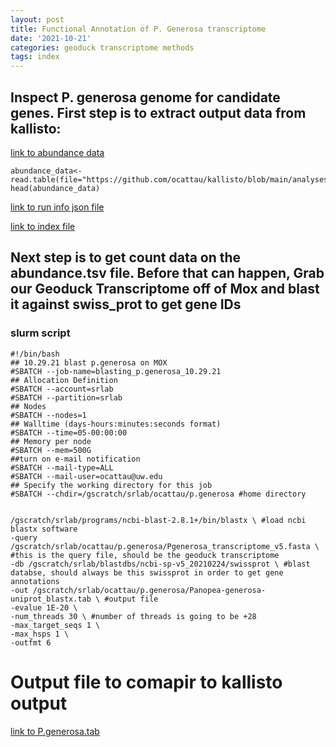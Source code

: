 ```yaml
---
layout: post
title: Functional Annotation of P. Generosa transcriptome
date: '2021-10-21'
categories: geoduck transcriptome methods
tags: index
---
```


## Inspect P. generosa genome for candidate genes. First step is to extract output data from kallisto: 

[link to abundance data](https://raw.githubusercontent.com/ocattau/kallisto/main/analyses/output_01/abundance.tsv?token=ATPNH2GEMVAALCJ4ZONUMEDBQL3A6)

```{r}
abundance_data<-read.table(file="https://github.com/ocattau/kallisto/blob/main/analyses/output_01/abundance.tsv")
head(abundance_data)

```

[link to run info json file](https://github.com/ocattau/kallisto/blob/main/analyses/output_01/run_info.json) 

[link to index file](https://gannet.fish.washington.edu/gigas/data/transcriptome_v5.idx) 

## Next step is to get count data on the abundance.tsv file. Before that can happen, Grab our Geoduck Transcriptome off of Mox and blast it against swiss_prot to get gene IDs 

### slurm script
```{bash}
#!/bin/bash
## 10.29.21 blast p.generosa on MOX
#SBATCH --job-name=blasting_p.generosa_10.29.21
## Allocation Definition
#SBATCH --account=srlab
#SBATCH --partition=srlab
## Nodes
#SBATCH --nodes=1
## Walltime (days-hours:minutes:seconds format)
#SBATCH --time=05-00:00:00
## Memory per node
#SBATCH --mem=500G
##turn on e-mail notification
#SBATCH --mail-type=ALL
#SBATCH --mail-user=ocattau@uw.edu
## Specify the working directory for this job
#SBATCH --chdir=/gscratch/srlab/ocattau/p.generosa #home directory


/gscratch/srlab/programs/ncbi-blast-2.8.1+/bin/blastx \ #load ncbi blastx software
-query /gscratch/srlab/ocattau/p.generosa/Pgenerosa_transcriptome_v5.fasta \ #this is the query file, should be the geoduck transcriptome
-db /gscratch/srlab/blastdbs/ncbi-sp-v5_20210224/swissprot \ #blast databse, should always be this swissprot in order to get gene annotations
-out /gscratch/srlab/ocattau/p.generosa/Panopea-generosa-uniprot_blastx.tab \ #output file 
-evalue 1E-20 \
-num_threads 30 \ #number of threads is going to be +28
-max_target_seqs 1 \
-max_hsps 1 \
-outfmt 6

```

# Output file to comapir to kallisto output 
[link to P.generosa.tab](https://gannet.fish.washington.edu/gigas/Panopea-generosa-uniprot_blastx.tab) 

